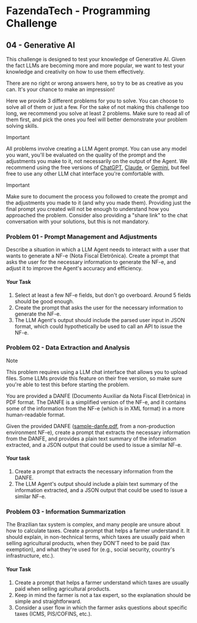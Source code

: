 # FazendaTech - Programming Challenge

## 04 - Generative AI

This challenge is designed to test your knowledge of Generative AI. Given the fact LLMs are becoming more and more popular, we want to test your knowledge and creativity on how to use them effectively.

There are no right or wrong answers here, so try to be as creative as you can. It's your chance to make an impression!

Here we provide 3 different problems for you to solve. You can choose to solve all of them or just a few. For the sake of not making this challenge too long, we recommend you solve at least 2 problems. Make sure to read all of them first, and pick the ones you feel will better demonstrate your problem solving skills.

> [!IMPORTANT]
> All problems involve creating a LLM Agent prompt. You can use any model you want, you'll be evaluated on the quality of the prompt and the adjustments you make to it, not necessarily on the output of the Agent. We recommend using the free versions of [ChatGPT](https://chatgpt.com/), [Claude](https://claude.ai/), or [Gemini](https://gemini.google.com/), but feel free to use any other LLM chat interface you're comfortable with.

> [!IMPORTANT]
> Make sure to document the process you followed to create the prompt and the adjustments you made to it (and why you made them). Providing just the final prompt you created will not be enough to understand how you approached the problem. Consider also providing a "share link" to the chat conversation with your solutions, but this is not mandatory.

### Problem 01 - Prompt Management and Adjustments

Describe a situation in which a LLM Agent needs to interact with a user that wants to generate a NF-e (Nota Fiscal Eletrônica). Create a prompt that asks the user for the necessary information to generate the NF-e, and adjust it to improve the Agent's accuracy and efficiency.

#### Your Task

1. Select at least a few NF-e fields, but don't go overboard. Around 5 fields should be good enough.
2. Create the prompt that asks the user for the necessary information to generate the NF-e.
3. The LLM Agent's output should include the parsed user input in JSON format, which could hypothetically be used to call an API to issue the NF-e.

### Problem 02 - Data Extraction and Analysis

> [!NOTE]
> This problem requires using a LLM chat interface that allows you to upload files. Some LLMs provide this feature on their free version, so make sure you're able to test this before starting the problem.

You are provided a DANFE (Documento Auxiliar da Nota Fiscal Eletrônica) in PDF format. The DANFE is a simplified version of the NF-e, and it contains some of the  information from the NF-e (which is in XML format) in a more human-readable format.

Given the provided DANFE ([sample-danfe.pdf](./sample-danfe.pdf), from a non-production environment NF-e), create a prompt that extracts the necessary information from the DANFE, and provides a plain text summary of the information extracted, and a JSON output that could be used to issue a similar NF-e.

#### Your task

1. Create a prompt that extracts the necessary information from the DANFE.
2. The LLM Agent's output should include a plain text summary of the information extracted, and a JSON output that could be used to issue a similar NF-e.

### Problem 03 - Information Summarization

The Brazilian tax system is complex, and many people are unsure about how to calculate taxes. Create a prompt that helps a farmer understand it. It should explain, in non-technical terms, which taxes are usually paid when selling agricultural products, when they DON'T need to be paid (tax exemption), and what they're used for (e.g., social security, country's infrastructure, etc.).

#### Your Task

1. Create a prompt that helps a farmer understand which taxes are usually paid when selling agricultural products.
2. Keep in mind the farmer is not a tax expert, so the explanation should be simple and straightforward.
3. Consider a user flow in which the farmer asks questions about specific taxes (ICMS, PIS/COFINS, etc.).
